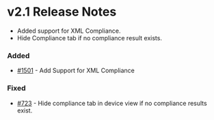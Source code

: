 
# v2.1 Release Notes

- Added support for XML Compliance.
- Hide Compliance tab if no compliance result exists.


### Added

- [#1501](https://github.com/nautobot/nautobot-app-golden-config/issues/1501) - Add Support for XML Compliance

### Fixed

- [#723](https://github.com/nautobot/nautobot-app-golden-config/issues/723) - Hide compliance tab in device view if no compliance results exist.
